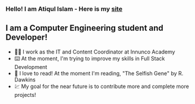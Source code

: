 ### Hello! I am Atiqul Islam - Here is my [site][website]

## I am a Computer Engineering student and Developer!

- :technologist: I work as the IT and Content Coordinator at Innunco Academy
- :keyboard: At the moment, I'm trying to improve my skills in Full Stack Development
- :blue_book: I love to read! At the moment I'm reading, "The Selfish Gene" by R. Dawkins
- :chart: My goal for the near future is to contribute more and complete more projects!

<br />
<br />

[website]: https://atiqulislam.netlify.app/
[linkedin]: https://www.linkedin.com/in/islam-atiqul/
